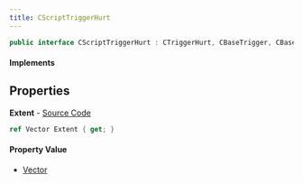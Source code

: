 ```yaml
---
title: CScriptTriggerHurt
---
```


```csharp
public interface CScriptTriggerHurt : CTriggerHurt, CBaseTrigger, CBaseToggle, CBaseModelEntity, CBaseEntity, CEntityInstance, ISchemaClass<CEntityInstance>, ISchemaClass<CBaseEntity>, ISchemaClass<CBaseModelEntity>, ISchemaClass<CBaseToggle>, ISchemaClass<CBaseTrigger>, ISchemaClass<CTriggerHurt>, ISchemaClass<CScriptTriggerHurt>, ISchemaField, ISchemaClass, INativeHandle
```

#### Implements

## Properties

**Extent** - [Source Code](https://github.com/swiftly-solution/swiftlys2/blob/master/managed/src/SwiftlyS2.Generated/Schemas/Interfaces/CScriptTriggerHurt.cs#L16)

```csharp
ref Vector Extent { get; }
```

#### Property Value

- [Vector](/docs/api/shared/natives/vector)

